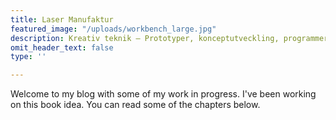 ```yaml
---
title: Laser Manufaktur
featured_image: "/uploads/workbench_large.jpg"
description: Kreativ teknik – Prototyper, konceptutveckling, programmering, elektronik
omit_header_text: false
type: ''

---
```

Welcome to my blog with some of my work in progress. I've been working on this book idea. You can read some of the chapters below.